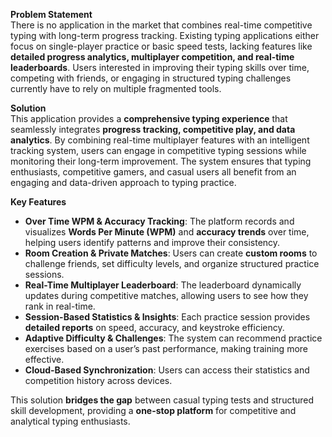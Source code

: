**Problem Statement**  
There is no application in the market that combines real-time competitive typing with long-term progress tracking. Existing typing applications either focus on single-player practice or basic speed tests, lacking features like **detailed progress analytics, multiplayer competition, and real-time leaderboards**. Users interested in improving their typing skills over time, competing with friends, or engaging in structured typing challenges currently have to rely on multiple fragmented tools.

**Solution**  
This application provides a **comprehensive typing experience** that seamlessly integrates **progress tracking, competitive play, and data analytics**. By combining real-time multiplayer features with an intelligent tracking system, users can engage in competitive typing sessions while monitoring their long-term improvement. The system ensures that typing enthusiasts, competitive gamers, and casual users all benefit from an engaging and data-driven approach to typing practice.

**Key Features**

- **Over Time WPM & Accuracy Tracking**: The platform records and visualizes **Words Per Minute (WPM)** and **accuracy trends** over time, helping users identify patterns and improve their consistency.
- **Room Creation & Private Matches**: Users can create **custom rooms** to challenge friends, set difficulty levels, and organize structured practice sessions.
- **Real-Time Multiplayer Leaderboard**: The leaderboard dynamically updates during competitive matches, allowing users to see how they rank in real-time.
- **Session-Based Statistics & Insights**: Each practice session provides **detailed reports** on speed, accuracy, and keystroke efficiency.
- **Adaptive Difficulty & Challenges**: The system can recommend practice exercises based on a user’s past performance, making training more effective.
- **Cloud-Based Synchronization**: Users can access their statistics and competition history across devices.

This solution **bridges the gap** between casual typing tests and structured skill development, providing a **one-stop platform** for competitive and analytical typing enthusiasts.
